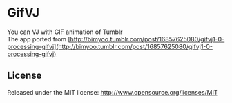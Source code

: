 # GifVJ

You can VJ with GIF animation of Tumblr  
The app ported from [http://bimyoo.tumblr.com/post/16857625080/gifvj1-0-processing-gifvj](http://bimyoo.tumblr.com/post/16857625080/gifvj1-0-processing-gifvj)

## License

Released under the MIT license: http://www.opensource.org/licenses/MIT
